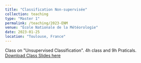 ```yaml
---
title: "Classification Non-supervisée"
collection: teaching
type: "Master 1"
permalink: /teaching/2023-ENM
venue: "École Nationale de la Météorologie"
date: 2023-01-25
location: "Toulouse, France"
---
```


Class on "Unsupervised Classification".
4h class and 9h Praticals.
[Download Class Slides here](http://occitane-barbaux.github.io/files/Presentation_Classification_non_supervisee.pdf)

